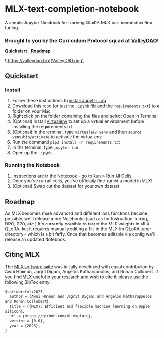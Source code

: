# MLX-text-completion-notebook
A simple Jupyter Notebook for learning QLoRA MLX text-completion fine-tuning.

### Brought to you by the Curriculum Protocol squad at [ValleyDAO](https://valleydao.bio)!

[**Quickstart**](#quickstart) | [**Roadmap**](#roadmap)

![https://valleydao.bio](ValleyDAO.png)


## Quickstart

### Install
1. Follow these instructions to [install Jupyter Lab](https://jupyter.org/install)
2. Download this repo (or just the `.ipynb` file and the `requirements.txt`) to a folder on your Mac
3. Right click on the folder containing the files and select Open in Terminal
4. (Optional) Install [Virtualenv](https://sourabhbajaj.com/mac-setup/Python/virtualenv.html) to set up a virtual environment before installing the requirements.txt
5. (Optional) In the terminal, type `virtualenv venv` and then `source venv/bin/activate` to activate the virtual env
6. Run the command `pip3 install -r requirements.txt`
7. In the terminal, type `jupyter lab`
8. Open up the `.ipynb`

### Running the Notebook
1. Instructions are in the Notebook - go to Run > Run All Cells
2. Once you've run all cells, you've officially fine-tuned a model in MLX!
3. (Optional) Swap out the dataset for your own dataset


## Roadmap
As MLX becomes more advanced and different loss functions become possible, we'll release more Notebooks (such as for Instruction-tuning, DPO, PPO, etc.)
It's currently possible to target the MLP weights in MLX QLoRA, but it requires manually editing a file in the MLX-lm QLoRA tuner directory - which is a bit faffy. Once that becomes editable via config we'll release an updated Notebook.


## Citing MLX

The [MLX software suite](https://github.com/ml-explore/mlx/) was initially developed with equal contribution by Awni
Hannun, Jagrit Digani, Angelos Katharopoulos, and Ronan Collobert. If you find
MLX useful in your research and wish to cite it, please use the following
BibTex entry:

```
@software{mlx2023,
  author = {Awni Hannun and Jagrit Digani and Angelos Katharopoulos and Ronan Collobert},
  title = {{MLX}: Efficient and flexible machine learning on Apple silicon},
  url = {https://github.com/ml-explore},
  version = {0.0},
  year = {2023},
}
```
